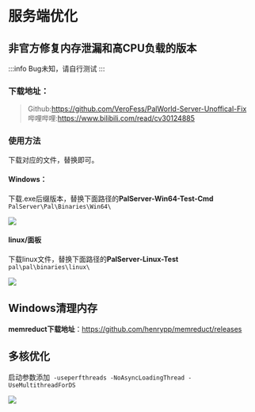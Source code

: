 # 服务端优化

## 非官方修复内存泄漏和高CPU负载的版本
:::info
Bug未知，请自行测试
:::
### 下载地址：
> Github:https://github.com/VeroFess/PalWorld-Server-Unoffical-Fix<br/>
> 哔哩哔哩:https://www.bilibili.com/read/cv30124885

### 使用方法
下载对应的文件，替换即可。

#### Windows：
下载.exe后缀版本，替换下面路径的**PalServer-Win64-Test-Cmd**<br/>
`PalServer\Pal\Binaries\Win64\`

![](https://cn-sy1.rains3.com/rainyun-assets/pic/2024/01/20240126163923_79e56ae6fcdeb7e17fc0be692664b303.png)


#### linux/面板
下载linux文件，替换下面路径的**PalServer-Linux-Test**<br/>
`pal\pal\binaries\linux\`

![](https://cn-sy1.rains3.com/rainyun-assets/pic/2024/01/20240126163646_96e36adf6716d78a2170c3bd7dbf041c.png)


## Windows清理内存
**memreduct下载地址**：https://github.com/henrypp/memreduct/releases

## 多核优化
启动参数添加` -useperfthreads -NoAsyncLoadingThread -UseMultithreadForDS`

![](https://cn-sy1.rains3.com/rainyun-assets/pic/2024/01/20240126163527_c4e5f149e70037bc9651c373102b59f1.png)
